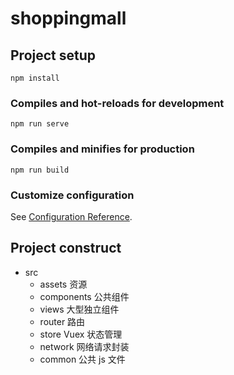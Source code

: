 # shoppingmall

## Project setup

```
npm install
```

### Compiles and hot-reloads for development

```
npm run serve
```

### Compiles and minifies for production

```
npm run build
```

### Customize configuration

See [Configuration Reference](https://cli.vuejs.org/config/).

## Project construct

- src
  - assets 资源
  - components 公共组件
  - views 大型独立组件
  - router 路由
  - store Vuex 状态管理
  - network 网络请求封装
  - common 公共 js 文件
